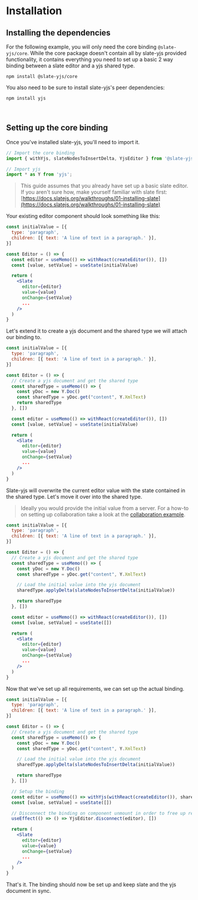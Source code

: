 # Installation

## Installing the dependencies

For the following example, you will only need the core binding `@slate-yjs/core`. While the core package doesn't contain all by slate-yjs provided functionality, it contains everything you need to set up a basic 2 way binding between a slate editor and a yjs shared type.

```
npm install @slate-yjs/core
```

You also need to be sure to install slate-yjs's peer dependencies:

```
npm install yjs
```

<br/>

## Setting up the core binding

Once you've installed slate-yjs, you'll need to import it.

```jsx
// Import the core binding
import { withYjs, slateNodesToInsertDelta, YjsEditor } from '@slate-yjs/core';

// Import yjs
import * as Y from 'yjs';
```

> This guide assumes that you already have set up a basic slate editor. If you aren't sure how, make yourself familiar with slate first: [https://docs.slatejs.org/walkthroughs/01-installing-slate](https://docs.slatejs.org/walkthroughs/01-installing-slate)

Your existing editor component should look something like this:

```jsx
const initialValue = [{
  type: 'paragraph',
  children: [{ text: 'A line of text in a paragraph.' }],
}]

const Editor = () => {
  const editor = useMemo(() => withReact(createEditor()), [])
  const [value, setValue] = useState(initialValue)

  return (
    <Slate
      editor={editor}
      value={value}
      onChange={setValue}
      ...
    />
  )
}
```

Let's extend it to create a yjs document and the shared type we will attach our binding to.

```jsx
const initialValue = [{
  type: 'paragraph',
  children: [{ text: 'A line of text in a paragraph.' }],
}]

const Editor = () => {
  // Create a yjs document and get the shared type
  const sharedType = useMemo(() => {
    const yDoc = new Y.Doc()
    const sharedType = yDoc.get("content", Y.XmlText)
    return sharedType
  }, [])

  const editor = useMemo(() => withReact(createEditor()), [])
  const [value, setValue] = useState(initialValue)

  return (
    <Slate
      editor={editor}
      value={value}
      onChange={setValue}
      ...
    />
  )
}
```

Slate-yjs will overwrite the current editor value with the state contained in the shared type. Let's move it over into the shared type.

> Ideally you would provide the initial value from a server. For a how-to on setting up collaboration take a look at the [collaboration example](collaboration-hocuspocus.md).

```jsx
const initialValue = [{
  type: 'paragraph',
  children: [{ text: 'A line of text in a paragraph.' }],
}]

const Editor = () => {
  // Create a yjs document and get the shared type
  const sharedType = useMemo(() => {
    const yDoc = new Y.Doc()
    const sharedType = yDoc.get("content", Y.XmlText)

    // Load the initial value into the yjs document
    sharedType.applyDelta(slateNodesToInsertDelta(initialValue))

    return sharedType
  }, [])

  const editor = useMemo(() => withReact(createEditor()), [])
  const [value, setValue] = useState([])

  return (
    <Slate
      editor={editor}
      value={value}
      onChange={setValue}
      ...
    />
  )
}
```

Now that we've set up all requirements, we can set up the actual binding.

```jsx
const initialValue = [{
  type: 'paragraph',
  children: [{ text: 'A line of text in a paragraph.' }],
}]

const Editor = () => {
  // Create a yjs document and get the shared type
  const sharedType = useMemo(() => {
    const yDoc = new Y.Doc()
    const sharedType = yDoc.get("content", Y.XmlText)

    // Load the initial value into the yjs document
    sharedType.applyDelta(slateNodesToInsertDelta(initialValue))

    return sharedType
  }, [])

  // Setup the binding
  const editor = useMemo(() => withYjs(withReact(createEditor()), sharedType), [])
  const [value, setValue] = useState([])

  // Disconnect the binding on component unmount in order to free up resources
  useEffect(() => () => YjsEditor.disconnect(editor), [])

  return (
    <Slate
      editor={editor}
      value={value}
      onChange={setValue}
      ...
    />
  )
}
```

That's it. The binding should now be set up and keep slate and the yjs document in sync.
